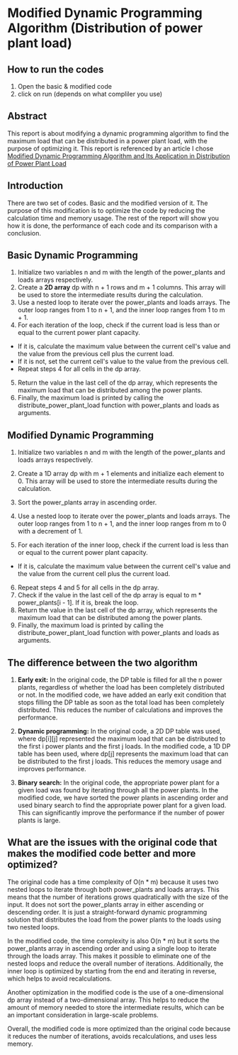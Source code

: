 # Modified Dynamic Programming Algorithm (Distribution of power plant load)

## How to run the codes
1) Open the basic & modified code
2) click on run (depends on what compliler you use)

## Abstract
This report is about modifying a dynamic programming algorithm to find the maximum load that can be distributed in a power plant load, with the purpose of optimizing it. This report is referenced by an article I chose [Modified Dynamic Programming Algorithm and Its Application in
Distribution of Power Plant Load](https://www.e3s-conferences.org/articles/e3sconf/pdf/2019/62/e3sconf_icbte2019_01005.pdf)

## Introduction
There are two set of codes. Basic and the modified version of it. The purpose of this modification is to optimize the code by reducing the calculation time and memory usage. The rest of the report will show you how it is done, the performance of each code and its comparison with a conclusion.

## Basic Dynamic Programming
1) Initialize two variables n and m with the length of the power_plants and loads arrays respectively.
2) Create a **2D array** dp with n + 1 rows and m + 1 columns. This array will be used to store the intermediate results during the calculation.
3) Use a nested loop to iterate over the power_plants and loads arrays. The outer loop ranges from 1 to n + 1, and the inner loop ranges from 1 to m + 1.
4) For each iteration of the loop, check if the current load is less than or equal to the current power plant capacity.

  - If it is, calculate the maximum value between the current cell's value and the value from the previous cell plus the current load.
  - If it is not, set the current cell's value to the value from the previous cell.
  - Repeat steps 4 for all cells in the dp array.

5) Return the value in the last cell of the dp array, which represents the maximum load that can be distributed among the power plants.
6) Finally, the maximum load is printed by calling the distribute_power_plant_load function with power_plants and loads as arguments.

## Modified Dynamic Programming
1) Initialize two variables n and m with the length of the power_plants and loads arrays respectively.

2) Create a 1D array dp with m + 1 elements and initialize each element to 0. This array will be used to store the intermediate results during the calculation.

3) Sort the power_plants array in ascending order.

4) Use a nested loop to iterate over the power_plants and loads arrays. The outer loop ranges from 1 to n + 1, and the inner loop ranges from m to 0 with a decrement of 1.

5) For each iteration of the inner loop, check if the current load is less than or equal to the current power plant capacity.

  - If it is, calculate the maximum value between the current cell's value and the value from the current cell plus the current load.

6) Repeat steps 4 and 5 for all cells in the dp array.
7) Check if the value in the last cell of the dp array is equal to m * power_plants[i - 1]. If it is, break the loop.
8) Return the value in the last cell of the dp array, which represents the maximum load that can be distributed among the power plants.
9) Finally, the maximum load is printed by calling the distribute_power_plant_load function with power_plants and loads as arguments.

## The difference between the two algorithm
1) **Early exit:** In the original code, the DP table is filled for all the n power plants, regardless of whether the load has been completely distributed or not. In the modified code, we have added an early exit condition that stops filling the DP table as soon as the total load has been completely distributed. This reduces the number of calculations and improves the performance.

2) **Dynamic programming:** In the original code, a 2D DP table was used, where dp[i][j] represented the maximum load that can be distributed to the first i power plants and the first j loads. In the modified code, a 1D DP table has been used, where dp[j] represents the maximum load that can be distributed to the first j loads. This reduces the memory usage and improves performance.

3) **Binary search:** In the original code, the appropriate power plant for a given load was found by iterating through all the power plants. In the modified code, we have sorted the power plants in ascending order and used binary search to find the appropriate power plant for a given load. This can significantly improve the performance if the number of power plants is large.

## What are the issues with the original code that makes the modified code better and more optimized?
The original code has a time complexity of O(n * m) because it uses two nested loops to iterate through both power_plants and loads arrays. This means that the number of iterations grows quadratically with the size of the input. It does not sort the power_plants array in either ascending or descending order. It is just a straight-forward dynamic programming solution that distributes the load from the power plants to the loads using two nested loops.

In the modified code, the time complexity is also O(n * m) but it sorts the power_plants array in ascending order and using a single loop to iterate through the loads array. This makes it possible to eliminate one of the nested loops and reduce the overall number of iterations. Additionally, the inner loop is optimized by starting from the end and iterating in reverse, which helps to avoid recalculations.

Another optimization in the modified code is the use of a one-dimensional dp array instead of a two-dimensional array. This helps to reduce the amount of memory needed to store the intermediate results, which can be an important consideration in large-scale problems.

Overall, the modified code is more optimized than the original code because it reduces the number of iterations, avoids recalculations, and uses less memory.



